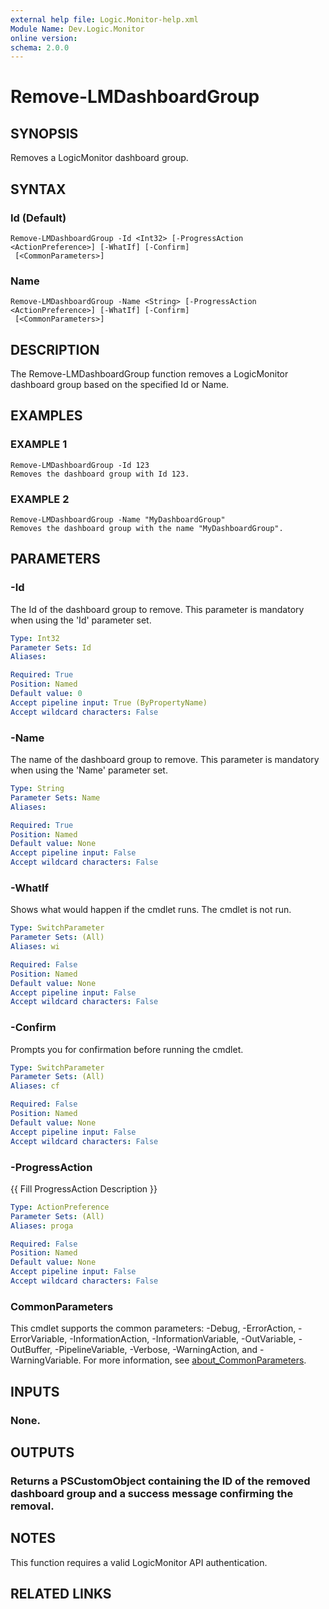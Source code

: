 ```yaml
---
external help file: Logic.Monitor-help.xml
Module Name: Dev.Logic.Monitor
online version:
schema: 2.0.0
---
```


# Remove-LMDashboardGroup

## SYNOPSIS
Removes a LogicMonitor dashboard group.

## SYNTAX

### Id (Default)
```
Remove-LMDashboardGroup -Id <Int32> [-ProgressAction <ActionPreference>] [-WhatIf] [-Confirm]
 [<CommonParameters>]
```

### Name
```
Remove-LMDashboardGroup -Name <String> [-ProgressAction <ActionPreference>] [-WhatIf] [-Confirm]
 [<CommonParameters>]
```

## DESCRIPTION
The Remove-LMDashboardGroup function removes a LogicMonitor dashboard group based on the specified Id or Name.

## EXAMPLES

### EXAMPLE 1
```
Remove-LMDashboardGroup -Id 123
Removes the dashboard group with Id 123.
```

### EXAMPLE 2
```
Remove-LMDashboardGroup -Name "MyDashboardGroup"
Removes the dashboard group with the name "MyDashboardGroup".
```

## PARAMETERS

### -Id
The Id of the dashboard group to remove.
This parameter is mandatory when using the 'Id' parameter set.

```yaml
Type: Int32
Parameter Sets: Id
Aliases:

Required: True
Position: Named
Default value: 0
Accept pipeline input: True (ByPropertyName)
Accept wildcard characters: False
```

### -Name
The name of the dashboard group to remove.
This parameter is mandatory when using the 'Name' parameter set.

```yaml
Type: String
Parameter Sets: Name
Aliases:

Required: True
Position: Named
Default value: None
Accept pipeline input: False
Accept wildcard characters: False
```

### -WhatIf
Shows what would happen if the cmdlet runs.
The cmdlet is not run.

```yaml
Type: SwitchParameter
Parameter Sets: (All)
Aliases: wi

Required: False
Position: Named
Default value: None
Accept pipeline input: False
Accept wildcard characters: False
```

### -Confirm
Prompts you for confirmation before running the cmdlet.

```yaml
Type: SwitchParameter
Parameter Sets: (All)
Aliases: cf

Required: False
Position: Named
Default value: None
Accept pipeline input: False
Accept wildcard characters: False
```

### -ProgressAction
{{ Fill ProgressAction Description }}

```yaml
Type: ActionPreference
Parameter Sets: (All)
Aliases: proga

Required: False
Position: Named
Default value: None
Accept pipeline input: False
Accept wildcard characters: False
```

### CommonParameters
This cmdlet supports the common parameters: -Debug, -ErrorAction, -ErrorVariable, -InformationAction, -InformationVariable, -OutVariable, -OutBuffer, -PipelineVariable, -Verbose, -WarningAction, and -WarningVariable. For more information, see [about_CommonParameters](http://go.microsoft.com/fwlink/?LinkID=113216).

## INPUTS

### None.
## OUTPUTS

### Returns a PSCustomObject containing the ID of the removed dashboard group and a success message confirming the removal.
## NOTES
This function requires a valid LogicMonitor API authentication.

## RELATED LINKS

